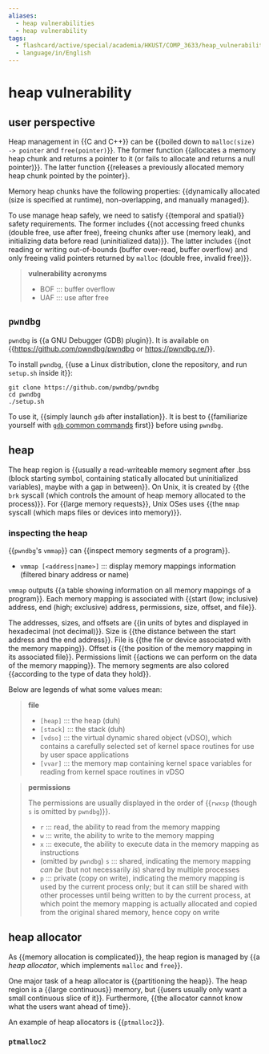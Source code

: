 ```yaml
---
aliases:
  - heap vulnerabilities
  - heap vulnerability
tags:
  - flashcard/active/special/academia/HKUST/COMP_3633/heap_vulnerability
  - language/in/English
---
```


# heap vulnerability

## user perspective

Heap management in {{C and C++}} can be {{boiled down to `malloc(size) -> pointer` and `free(pointer)`}}. The former function {{allocates a memory heap chunk and returns a pointer to it (or fails to allocate and returns a null pointer)}}. The latter function {{releases a previously allocated memory heap chunk pointed by the pointer}}. <!--SR:!2024-11-13,56,310!2024-11-15,57,310!2024-11-16,58,310!2024-11-06,50,310-->

Memory heap chunks have the following properties: {{dynamically allocated (size is specified at runtime), non-overlapping, and manually managed}}. <!--SR:!2024-11-28,66,310-->

To use manage heap safely, we need to satisfy {{temporal and spatial}} safety requirements. The former includes {{not accessing freed chunks (double free, use after free), freeing chunks after use (memory leak), and initializing data before read (uninitialized data)}}. The latter includes {{not reading or writing out-of-bounds (buffer over-read, buffer overflow) and only freeing valid pointers returned by `malloc` (double free, invalid free)}}. <!--SR:!2024-11-05,47,290!2024-11-14,52,290!2024-11-10,48,290-->

> __vulnerability acronyms__
>
> - BOF ::: buffer overflow <!--SR:!2024-11-15,58,310!2024-11-15,57,310-->
> - UAF ::: use after free <!--SR:!2024-11-04,48,310!2024-11-10,54,310-->

## `pwndbg`

`pwndbg` is {{a GNU Debugger (GDB) plugin}}. It is available on {{<https://github.com/pwndbg/pwndbg> or <https://pwndbg.re/>}}. <!--SR:!2024-12-05,73,310!2024-11-08,52,310-->

To install `pwndbg`, {{use a Linux distribution, clone the repository, and run `setup.sh` inside it}}: <!--SR:!2024-11-25,63,310-->

```shell
git clone https://github.com/pwndbg/pwndbg
cd pwndbg
./setup.sh
```

To use it, {{simply launch `gdb` after installation}}. It is best to {{familiarize yourself with [`gdb` common commands](../../../GNU%20Debugger.md#common%20commands) first}} before using `pwndbg`. <!--SR:!2024-11-18,60,310!2024-12-02,70,310-->

## heap

The heap region is {{usually a read-writeable memory segment after .bss (block starting symbol, containing statically allocated but uninitialized variables), maybe with a gap in between}}. On Unix, it is created by {{the `brk` syscall (which controls the amount of heap memory allocated to the process)}}. For {{large memory requests}}, Unix OSes uses {{the `mmap` syscall (which maps files or devices into memory)}}. <!--SR:!2024-11-14,56,310!2024-11-11,55,310!2024-12-02,70,310!2024-11-03,45,290-->

### inspecting the heap

{{`pwndbg`'s `vmmap`}} can {{inspect memory segments of a program}}. <!--SR:!2024-11-15,58,310!2024-11-16,59,310-->

- `vmmap [<address|name>]` ::: display memory mappings information (filtered binary address or name) <!--SR:!2024-12-03,71,310!2024-11-07,51,310-->

`vmmap` outputs {{a table showing information on all memory mappings of a program}}. Each memory mapping is associated with {{start (low; inclusive) address, end (high; exclusive) address, permissions, size, offset, and file}}. <!--SR:!2024-11-23,61,310!2025-01-18,92,270-->

The addresses, sizes, and offsets are {{in units of bytes and displayed in hexadecimal (not decimal)}}. Size is {{the distance between the start address and the end address}}. File is {{the file or device associated with the memory mapping}}. Offset is {{the position of the memory mapping in its associated file}}. Permissions limit {{actions we can perform on the data of the memory mapping}}. The memory segments are also colored {{according to the type of data they hold}}. <!--SR:!2024-11-01,43,290!2024-11-09,53,310!2024-11-13,56,310!2024-10-29,41,290!2024-11-05,49,310!2024-11-14,57,310-->

Below are legends of what some values mean:

> __file__
>
> - `[heap]` ::: the heap (duh) <!--SR:!2024-12-03,71,310!2024-11-12,56,310-->
> - `[stack]` ::: the stack (duh) <!--SR:!2024-11-07,51,310!2024-11-14,56,310-->
> - `[vdso]` ::: the virtual dynamic shared object (vDSO), which contains a carefully selected set of kernel space routines for use by user space applications <!--SR:!2024-11-24,62,310!2024-11-16,59,310-->
> - `[vvar]` ::: the memory map containing kernel space variables for reading from kernel space routines in vDSO <!--SR:!2024-11-23,61,310!2024-11-27,65,310-->

<!-- markdownlint MD028 -->

> __permissions__
>
> The permissions are usually displayed in the order of {{`rwxsp` (though `s` is omitted by `pwndbg`)}}.
>
> - `r` ::: read, the ability to read from the memory mapping <!--SR:!2024-11-01,44,290!2024-11-16,59,310-->
> - `w` ::: write, the ability to write to the memory mapping <!--SR:!2024-11-26,64,310!2024-11-26,64,310-->
> - `x` ::: execute, the ability to execute data in the memory mapping as instructions <!--SR:!2024-11-14,57,310!2024-12-01,69,310-->
> - (omitted by `pwndbg`) `s` ::: shared, indicating the memory mapping _can be_ (but not necessarily _is_) shared by multiple processes <!--SR:!2024-11-22,60,310!2024-11-15,58,310-->
> - `p` ::: private (copy on write), indicating the memory mapping is used by the current process only; but it can still be shared with other processes until being written to by the current process, at which point the memory mapping is actually allocated and copied from the original shared memory, hence copy on write <!--SR:!2024-10-31,42,290!2024-11-06,50,310-->

## heap allocator

As {{memory allocation is complicated}}, the heap region is managed by {{a _heap allocator_, which implements `malloc` and `free`}}. <!--SR:!2024-11-27,65,310!2024-11-30,68,310-->

One major task of a heap allocator is {{partitioning the heap}}. The heap region is a {{large continuous}} memory, but {{users usually only want a small continuous slice of it}}. Furthermore, {{the allocator cannot know what the users want ahead of time}}. <!--SR:!2024-11-25,63,310!2024-11-19,61,310!2024-11-29,67,310!2024-11-09,47,290-->

An example of heap allocators is {{`ptmalloc2`}}. <!--SR:!2024-11-12,56,310-->

### `ptmalloc2`
